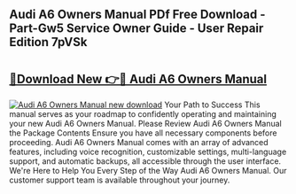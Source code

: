 ## Audi A6 Owners Manual PDf Free Download - Part-Gw5 Service Owner Guide - User Repair Edition 7pVSk

# <h2><a href="http://bc31699.oget.top/?id=Audi+A6+Owners+Manual">🔗Download New 👉🔴 Audi A6 Owners Manual</a></h2>

[![Audi A6 Owners Manual new download](https://i.imgur.com/5g1atiW.png)](http://bc31699.oget.top/?id=Audi+A6+Owners+Manual)
Your Path to Success This manual serves as your roadmap to confidently operating and maintaining your new Audi A6 Owners Manual. Please Review Audi A6 Owners Manual the Package Contents Ensure you have all necessary components before proceeding. Audi A6 Owners Manual comes with an array of advanced features, including voice recognition, customizable settings, multi-language support, and automatic backups, all accessible through the user interface. We're Here to Help You Every Step of the Way Audi A6 Owners Manual. Our customer support team is available throughout your journey.
